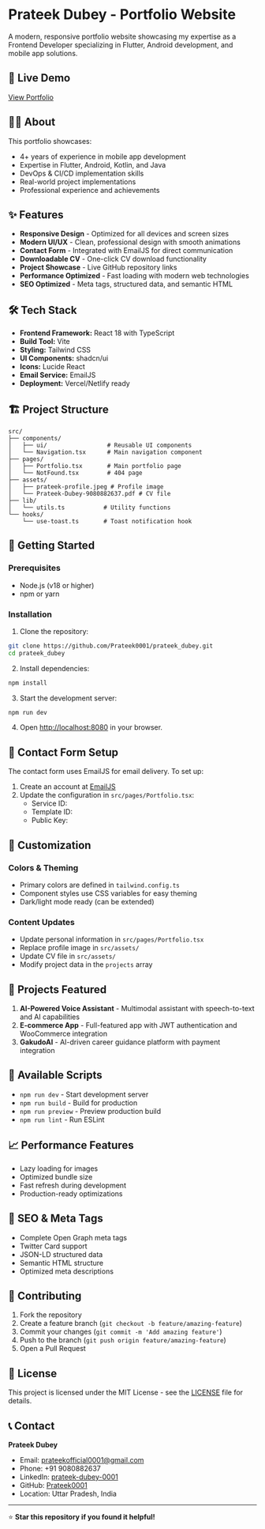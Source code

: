 # Prateek Dubey - Portfolio Website

A modern, responsive portfolio website showcasing my expertise as a Frontend Developer specializing in Flutter, Android development, and mobile app solutions.

## 🚀 Live Demo

[View Portfolio](https://prateekdubey.dev)

## 👨‍💻 About

This portfolio showcases:
- 4+ years of experience in mobile app development
- Expertise in Flutter, Android, Kotlin, and Java
- DevOps & CI/CD implementation skills
- Real-world project implementations
- Professional experience and achievements

## ✨ Features

- **Responsive Design** - Optimized for all devices and screen sizes
- **Modern UI/UX** - Clean, professional design with smooth animations
- **Contact Form** - Integrated with EmailJS for direct communication
- **Downloadable CV** - One-click CV download functionality
- **Project Showcase** - Live GitHub repository links
- **Performance Optimized** - Fast loading with modern web technologies
- **SEO Optimized** - Meta tags, structured data, and semantic HTML

## 🛠️ Tech Stack

- **Frontend Framework:** React 18 with TypeScript
- **Build Tool:** Vite
- **Styling:** Tailwind CSS
- **UI Components:** shadcn/ui
- **Icons:** Lucide React
- **Email Service:** EmailJS
- **Deployment:** Vercel/Netlify ready

## 🏗️ Project Structure

```
src/
├── components/
│   ├── ui/                 # Reusable UI components
│   └── Navigation.tsx      # Main navigation component
├── pages/
│   ├── Portfolio.tsx       # Main portfolio page
│   └── NotFound.tsx        # 404 page
├── assets/
│   ├── prateek-profile.jpeg # Profile image
│   └── Prateek-Dubey-9080882637.pdf # CV file
├── lib/
│   └── utils.ts           # Utility functions
└── hooks/
    └── use-toast.ts       # Toast notification hook
```

## 🚀 Getting Started

### Prerequisites

- Node.js (v18 or higher)
- npm or yarn

### Installation

1. Clone the repository:
```bash
git clone https://github.com/Prateek0001/prateek_dubey.git
cd prateek_dubey
```

2. Install dependencies:
```bash
npm install
```

3. Start the development server:
```bash
npm run dev
```

4. Open [http://localhost:8080](http://localhost:8080) in your browser.

## 📧 Contact Form Setup

The contact form uses EmailJS for email delivery. To set up:

1. Create an account at [EmailJS](https://www.emailjs.com/)
2. Update the configuration in `src/pages/Portfolio.tsx`:
   - Service ID: 
   - Template ID: 
   - Public Key: 

## 🎨 Customization

### Colors & Theming
- Primary colors are defined in `tailwind.config.ts`
- Component styles use CSS variables for easy theming
- Dark/light mode ready (can be extended)

### Content Updates
- Update personal information in `src/pages/Portfolio.tsx`
- Replace profile image in `src/assets/`
- Update CV file in `src/assets/`
- Modify project data in the `projects` array

## 📱 Projects Featured

1. **AI-Powered Voice Assistant** - Multimodal assistant with speech-to-text and AI capabilities
2. **E-commerce App** - Full-featured app with JWT authentication and WooCommerce integration
3. **GakudoAI** - AI-driven career guidance platform with payment integration

## 🔧 Available Scripts

- `npm run dev` - Start development server
- `npm run build` - Build for production
- `npm run preview` - Preview production build
- `npm run lint` - Run ESLint

## 📈 Performance Features

- Lazy loading for images
- Optimized bundle size
- Fast refresh during development
- Production-ready optimizations

## 📄 SEO & Meta Tags

- Complete Open Graph meta tags
- Twitter Card support
- JSON-LD structured data
- Semantic HTML structure
- Optimized meta descriptions

## 🤝 Contributing

1. Fork the repository
2. Create a feature branch (`git checkout -b feature/amazing-feature`)
3. Commit your changes (`git commit -m 'Add amazing feature'`)
4. Push to the branch (`git push origin feature/amazing-feature`)
5. Open a Pull Request

## 📝 License

This project is licensed under the MIT License - see the [LICENSE](LICENSE) file for details.

## 📞 Contact

**Prateek Dubey**
- Email: prateekofficial0001@gmail.com
- Phone: +91 9080882637
- LinkedIn: [prateek-dubey-0001](https://linkedin.com/in/prateek-dubey-0001)
- GitHub: [Prateek0001](https://github.com/Prateek0001)
- Location: Uttar Pradesh, India

---

⭐ **Star this repository if you found it helpful!**
